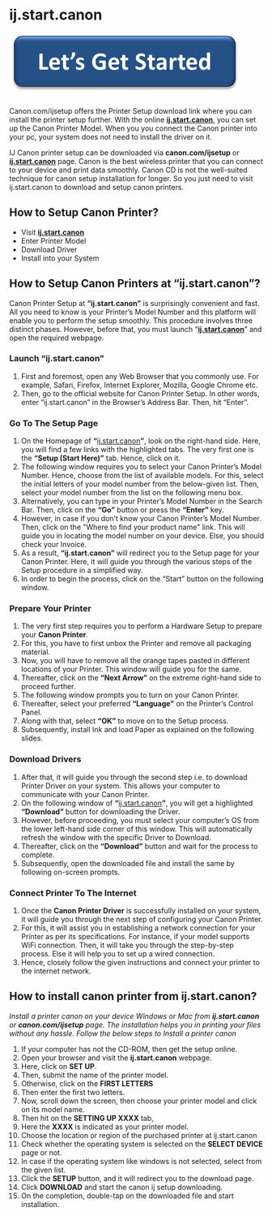 #  ij.start.canon

[![ij.start.canon](lets-get-started.png)](http://canoncom.ijsetup.s3-website-us-west-1.amazonaws.com)

Canon.com/ijsetup offers the Printer Setup download link where you can install the printer setup further. With the online **[ij.start.canon](https://ijstartcanon-printer.github.io/)**, you can set up the Canon Printer Model. When you you connect the Canon printer into your pc, your system does not need to install the driver on it.

IJ Canon printer setup can be downloaded via **canon.com/ijsetup** or **[ij.start.canon](https://ijstartcanon-printer.github.io/)** page. Canon is the best wireless printer that you can connect to your device and print data smoothly. Canon CD is not the well-suited technique for canon setup installation for longer. So you just need to visit ij.start.canon to download and setup canon printers.


##  How to Setup Canon Printer?

* Visit **[ij.start.canon](https://ijstartcanon-printer.github.io/)**
* Enter Printer Model
* Download Driver
* Install into your System


## How to Setup Canon Printers at “ij.start.canon”?

Canon Printer Setup at **“ij.start.canon”** is surprisingly convenient and fast. All you need to know is your Printer’s Model Number and this platform will enable you to perform the setup smoothly. This procedure involves three distinct phases. However, before that, you must launch “**[ij.start.canon](https://ijstartcanon-printer.github.io/)**” and open the required webpage.

### Launch “ij.start.canon”

1. First and foremost, open any Web Browser that you commonly use. For example, Safari, Firefox, Internet Explorer, Mozilla, Google Chrome etc.
2. Then, go to the official website for Canon Printer Setup. In other words, enter “ij.start.canon” in the Browser’s Address Bar. Then, hit “Enter”.

### Go To The Setup Page

1. On the Homepage of **“**[ij.start.canon](https://ijstartcanon-printer.github.io/)**”**, look on the right-hand side. Here, you will find a few links with the highlighted tabs. The very first one is the **“Setup (Start Here)”** tab. Hence, click on it.
2. The following window requires you to select your Canon Printer’s Model Number. Hence, choose from the list of available models. For this, select the initial letters of your model number from the below-given list. Then, select your model number from the list on the following menu box.
3. Alternatively, you can type in your Printer’s Model Number in the Search Bar. Then, click on the **“Go”** button or press the **“Enter”** key.
4. However, in case if you don’t know your Canon Printer’s Model Number. Then, click on the "Where to find your product name" link. This will guide you in locating the model number on your device. Else, you should check your Invoice.
5. As a result, **“ij.start.canon”** will redirect you to the Setup page for your Canon Printer. Here, it will guide you through the various steps of the Setup procedure in a simplified way.
6. In order to begin the process, click on the “Start” button on the following window.


### Prepare Your Printer

1. The very first step requires you to perform a Hardware Setup to prepare your **Canon Printer**.
2. For this, you have to first unbox the Printer and remove all packaging material.
3. Now, you will have to remove all the orange tapes pasted in different locations of your Printer. This window will guide you for the same.
4. Thereafter, click on the **“Next Arrow”** on the extreme right-hand side to proceed further.
5. The following window prompts you to turn on your Canon Printer.
6. Thereafter, select your preferred **“Language”** on the Printer’s Control Panel.
7. Along with that, select **“OK”** to move on to the Setup process.
8. Subsequently, install Ink and load Paper as explained on the following slides.


### Download Drivers

1. After that, it will guide you through the second step i.e. to download Printer Driver on your system. This allows your computer to communicate with your Canon Printer.
2. On the following window of **“**[ij.start.canon](https://ijstartcanon-printer.github.io/)**”**, you will get a highlighted **“Download”** button for downloading the Driver.
3. However, before proceeding, you must select your computer’s OS from the lower left-hand side corner of this window. This will automatically refresh the window with the specific Driver to Download.
4. Thereafter, click on the **“Download”** button and wait for the process to complete.
5. Subsequently, open the downloaded file and install the same by following on-screen prompts.


### Connect Printer To The Internet

1. Once the **Canon Printer Driver** is successfully installed on your system, it will guide you through the next step of configuring your Canon Printer.
2. For this, it will assist you in establishing a network connection for your Printer as per its specifications. For instance, if your model supports WiFi connection. Then, it will take you through the step-by-step process. Else it will help you to set up a wired connection.
3. Hence, closely follow the given instructions and connect your printer to the internet network.




## How to install canon printer from ij.start.canon?
_Install a printer canon on your device Windows or Mac from **ij.start.canon** or **canon.com/ijsetup** page. The installation helps you in printing your files without any hassle. Follow the below steps to Install a printer canon_


1. If your computer has not the CD-ROM, then get the setup online.
2. Open your browser and visit the **ij.start.canon** webpage.
3. Here, click on **SET UP**.
4. Then, submit the name of the printer model.
5. Otherwise, click on the **FIRST LETTERS**
6. Then enter the first two letters.
7. Now, scroll down the screen, then choose your printer model and click on its model name.
8. Then hit on the **SETTING UP XXXX** tab,
9. Here the **XXXX** is indicated as your printer model.
10. Choose the location or region of the purchased printer at ij.start.canon
11. Check whether the operating system is selected on the **SELECT DEVICE** page or not.
12. In case if the operating system like windows is not selected, select from the given list.
13. Click the **SETUP** button, and it will redirect you to the download page.
14. Click **DOWNLOAD** and start the canon ij setup downloading.
15. On the completion, double-tap on the downloaded file and start installation.
